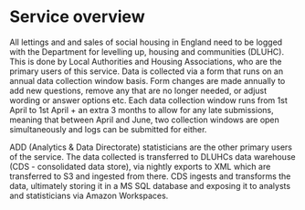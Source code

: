 # Service overview

All lettings and and sales of social housing in England need to be logged with the Department for levelling up, housing and communities (DLUHC). This is done by Local Authorities and Housing Associations, who are the primary users of this service. Data is collected via a form that runs on an annual data collection window basis. Form changes are made annually to add new questions, remove any that are no longer needed, or adjust wording or answer options etc. Each data collection window runs from 1st April to 1st April + an extra 3 months to allow for any late submissions, meaning that between April and June, two collection windows are open simultaneously and logs can be submitted for either.

ADD (Analytics & Data Directorate) statisticians are the other primary users of the service. The data collected is transferred to DLUHCs data warehouse (CDS - consolidated data store), via nightly exports to XML which are transferred to S3 and ingested from there. CDS ingests and transforms the data, ultimately storing it in a MS SQL database and exposing it to analysts and statisticians via Amazon Workspaces.
